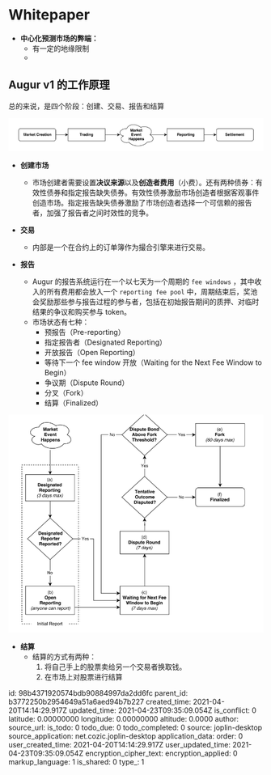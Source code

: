 # Whitepaper

- **中心化预测市场的弊端：**
  - 有一定的地缘限制
  - 

## Augur v1 的工作原理

总的来说，是四个阶段：创建、交易、报告和结算

![image-20210423093228241](https://raw.githubusercontent.com/Whisker17/ImageStoreService/main/20210423093229.png)

- **创建市场**
  - 市场创建者需要设置**决议来源**以及**创造者费用**（小费）。还有两种债券：有效性债券和指定报告缺失债券。有效性债券激励市场创造者根据客观事件创造市场。指定报告缺失债券激励了市场创造者选择一个可信赖的报告者，加强了报告者之间时效性的竞争。
- **交易**

  - 内部是一个在合约上的订单簿作为撮合引擎来进行交易。

- **报告**
  - Augur 的报告系统运行在一个以七天为一个周期的 `fee windows` ，其中收入的所有费用都会放入一个 `reporting fee pool` 中，周期结束后，奖池会奖励那些参与报告过程的参与者，包括在初始报告期间的质押、对临时结果的争议和购买参与 token。
  - 市场状态有七种：
    - 预报告（Pre-reporting）
    - 指定报告者（Designated Reporting）
    - 开放报告（Open Reporting）
    - 等待下一个 fee window 开放（Waiting for the Next Fee Window to Begin）
    - 争议期（Dispute Round）
    - 分叉（Fork）
    - 结算（Finalized）

![image-20210423091810455](https://raw.githubusercontent.com/Whisker17/ImageStoreService/main/20210423092750.png)

- **结算**
  - 结算的方式有两种：
    1. 将自己手上的股票卖给另一个交易者换取钱。
    2. 在市场上对股票进行结算

id: 98b4371920574bdb90884997da2dd6fc
parent_id: b3772250b2954649a51a6aed94b7b227
created_time: 2021-04-20T14:14:29.917Z
updated_time: 2021-04-23T09:35:09.054Z
is_conflict: 0
latitude: 0.00000000
longitude: 0.00000000
altitude: 0.0000
author: 
source_url: 
is_todo: 0
todo_due: 0
todo_completed: 0
source: joplin-desktop
source_application: net.cozic.joplin-desktop
application_data: 
order: 0
user_created_time: 2021-04-20T14:14:29.917Z
user_updated_time: 2021-04-23T09:35:09.054Z
encryption_cipher_text: 
encryption_applied: 0
markup_language: 1
is_shared: 0
type_: 1